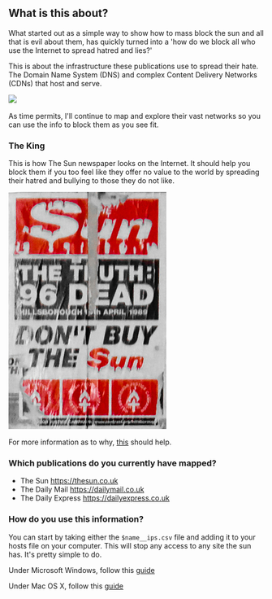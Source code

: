 ## What is this about?

What started out as a simple way to show how to mass block the sun and all that is evil about them, has quickly turned into a 'how do we block all who use the Internet to spread hatred and lies?'

This is about the infrastructure these publications use to spread their hate. The Domain Name System (DNS) and complex Content Delivery Networks (CDNs) that host and serve. 

![](/Users/daniel/Documents/Code/thescum/dailymail.png)

As time permits, I'll continue to map and explore their vast networks so you can use the info to block them as you see fit. 

### The King

This is how The Sun newspaper looks on the Internet. It should help you block them if you too feel like they offer no value to the world by spreading their hatred and bullying to those they do not like. 

![The_Sun_Liverpool](img/The_Sun_Liverpool.jpg)

For more information as to why, [this](https://www.vice.com/en_uk/article/gyzmzb/boycott-the-sun-ban-merseyside-uk) should help.

### Which publications do you currently have mapped?

- The Sun https://thesun.co.uk
- The Daily Mail https://dailymail.co.uk
- The Daily Express https://dailyexpress.co.uk

### How do you use this information?

You can start by taking either the `$name__ips.csv` file and adding it to your hosts file on your computer. This will stop any access to any site the sun has. It's pretty simple to do. 

Under Microsoft Windows, follow this [guide](https://t.co/zawYoIxQKY?amp=1)

Under Mac OS X, follow this [guide](https://www.hostinger.co.uk/tutorials/how-to-edit-hosts-file-macos) 



